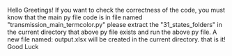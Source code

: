 Hello 
Greetings!
If you want to check the correctness of the code, you must know that the main py file code is in file named "transmission_main_termcolor.py"
please extract the "31_states_folders" in the current directory that above py file exists and run the above py file.
A new file named: output.xlsx will be created in the current directory.
that is it!
Good Luck
